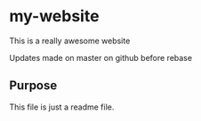 # my-website

This is a really awesome website 


Updates made on master on github before rebase 

## Purpose 
 This file is just a readme file.

